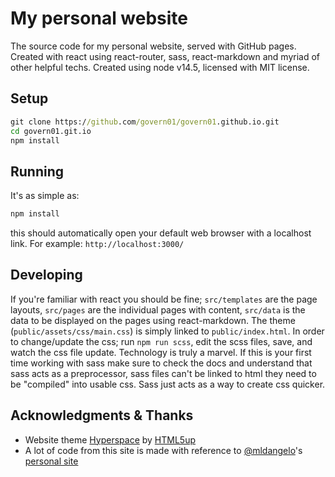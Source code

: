 # My personal website

The source code for my personal website, served with GitHub pages. Created with react using react-router, sass, react-markdown and myriad of other helpful techs.
Created using node v14.5, licensed with MIT license.

## Setup

```cmd
git clone https://github.com/govern01/govern01.github.io.git
cd govern01.git.io
npm install
```

## Running

It's as simple as:
```cmd
npm install
```
this should automatically open your default web browser with a localhost link. For example: `http://localhost:3000/`

## Developing

If you're familiar with react you should be fine; `src/templates` are the page layouts, `src/pages` are the individual pages with content, `src/data` is the data to be displayed on the pages using react-markdown.
The theme (`public/assets/css/main.css`) is simply linked to `public/index.html`. In order to change/update the css; run `npm run scss`, edit the scss files, save, and watch the css file update. Technology is truly a marvel.
If this is your first time working with sass make sure to check the docs and understand that sass acts as a preprocessor, sass files can't be linked to html they need to be "compiled" into usable css. Sass just acts as a way to create css quicker.

## Acknowledgments & Thanks

- Website theme [Hyperspace](https://html5up.net/hyperspace) by [HTML5up](https://html5up.net)
- A lot of code from this site is made with reference to [@mldangelo](https://github.com/mldangelo/)'s [personal site](https://github.com/mldangelo/personal-site)
